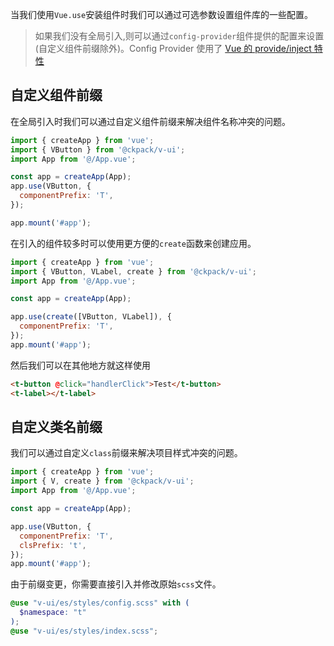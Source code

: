 当我们使用`Vue.use`安装组件时我们可以通过可选参数设置组件库的一些配置。

> 如果我们没有全局引入,则可以通过`config-provider`组件提供的配置来设置(自定义组件前缀除外)。Config Provider 使用了 [Vue 的 provide/inject 特性](https://v3.vuejs.org/guide/composition-api-provide-inject.html#reactivity)

## 自定义组件前缀

在全局引入时我们可以通过自定义组件前缀来解决组件名称冲突的问题。

```js
import { createApp } from 'vue';
import { VButton } from '@ckpack/v-ui';
import App from '@/App.vue';

const app = createApp(App);
app.use(VButton, {
  componentPrefix: 'T',
});

app.mount('#app');
```

在引入的组件较多时可以使用更方便的`create`函数来创建应用。

```js
import { createApp } from 'vue';
import { VButton, VLabel, create } from '@ckpack/v-ui';
import App from '@/App.vue';

const app = createApp(App);

app.use(create([VButton, VLabel]), {
  componentPrefix: 'T',
});
app.mount('#app');
```

然后我们可以在其他地方就这样使用

```html
<t-button @click="handlerClick">Test</t-button>
<t-label></t-label>
```

## 自定义类名前缀

我们可以通过自定义`class`前缀来解决项目样式冲突的问题。

```js
import { createApp } from 'vue';
import { V, create } from '@ckpack/v-ui';
import App from '@/App.vue';

const app = createApp(App);

app.use(VButton, {
  componentPrefix: 'T',
  clsPrefix: 't',
});
app.mount('#app');
```

由于前缀变更，你需要直接引入并修改原始`scss`文件。

```scss
@use "v-ui/es/styles/config.scss" with (
  $namespace: "t"
);
@use "v-ui/es/styles/index.scss";
```
